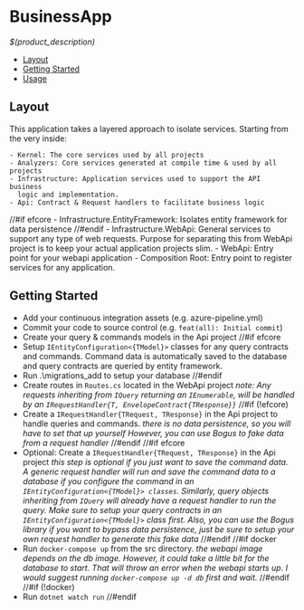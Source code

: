 # BusinessApp
_$(product_description)_

- [Layout](#layout)
- [Getting Started](#getting-started)
- [Usage](#usage)

## Layout
This application takes a layered approach to isolate services. Starting from the
very inside:

    - Kernel: The core services used by all projects
    - Analyzers: Core services generated at compile time & used by all projects
    - Infrastructure: Application services used to support the API business
      logic and implementation.
    - Api: Contract & Request handlers to facilitate business logic
//#if efcore
    - Infrastructure.EntityFramework: Isolates entity framework for data
      persistence
//#endif
    - Infrastructure.WebApi: General services to support any type of web
      requests. Purpose for separating this from WebApi project is to keep your
      actual application projects slim.
    - WebApi: Entry point for your webapi application
    - Composition Root: Entry point to register services for any application.

## Getting Started

- Add your continuous integration assets (e.g. azure-pipeline.yml)
- Commit your code to source control (e.g. `feat(all): Initial commit`)
- Create your query & commands models in the Api project
//#if efcore
- Setup `IEntityConfiguration<{TModel}>` classes for any query contracts and
  commands. Command data is automatically saved to the database and query
  contracts are queried by entity framework.
- Run .\migrations_add to setup your database
//#endif
- Create routes in `Routes.cs` located in the WebApi project
  _note: Any requests inheriting from `IQuery` returning an `IEnumerable`, will_
  _be handled by an `IRequestHandler{T, EnvelopeContract{TResponse}}`_
//#if (!efcore)
- Create a `IRequestHandler{TRequest, TResponse}` in the Api project to handle
   queries and commands.
   _there is no data persistence, so you will have to set that up yourself_
   _However, you can use Bogus to fake data from a request handler_
//#endif
//#if efcore
- Optional: Create a `IRequestHandler{TRequest, TResponse}` in the Api project
   _this step is optional if you just want to save the command data. A generic_
   _request handler will run and save the command data to a database if you_
   _configure the command in an `IEntityConfiguration<{TModel}> classes`._
   _Similarly, query objects inheriting from `IQuery` will already have a request_
   _handler to run the query. Make sure to setup your query contracts in an_
   _`IEntityConfiguration<{TModel}>` class first. Also, you can use the Bogus_
   _library if you want to bypass data persistence, just be sure to setup your_
   _own request handler to generate this fake data_
//#endif
//#if docker
- Run `docker-compose up` from the src directory.
  _the webapi image depends on the db image. However, it could take a little bit_
  _for the database to start. That will throw an error when the webapi starts up._
  _I would suggest running `docker-compose up -d db` first and wait._
//#endif
//#if (!docker)
- Run `dotnet watch run`
//#endif
